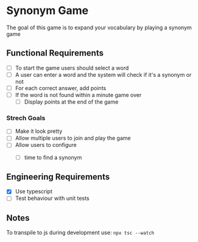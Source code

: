 # Synonym Game

The goal of this game is to expand your vocabulary by playing a synonym game

## Functional Requirements

- [ ] To start the game users should select a word
- [ ] A user can enter a word and the system will check if it's a synonym or not
- [ ] For each correct answer, add points
- [ ] If the word is not found within a minute game over
    - [ ] Display points at the end of the game

### Strech Goals

- [ ] Make it look pretty
- [ ] Allow multiple users to join and play the game
- [ ] Allow users to configure
    - [ ] time to find a synonym 


## Engineering Requirements

- [x] Use typescript
- [ ] Test behaviour with unit tests

## Notes

To transpile to js during development use: `npx tsc --watch` 
